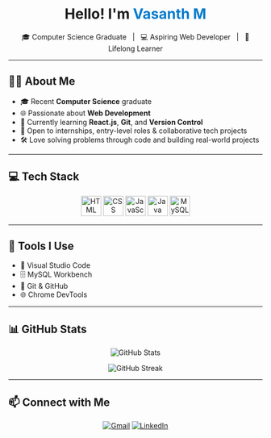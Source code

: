 <!-- Optional Banner Image - You can add later if needed -->
<!--
<p align="center">
  <img src="https://your-banner-image-link.com/banner.png" alt="Banner" width="100%" />
</p>
-->

<h1 align="center">Hello! I'm <span style="color:#007acc;">Vasanth M</span></h1>

<p align="center">
  🎓 Computer Science Graduate &nbsp; | &nbsp; 💻 Aspiring Web Developer &nbsp; | &nbsp; 🌱 Lifelong Learner
</p>

---

## 👨‍💻 About Me

- 🎓 Recent **Computer Science** graduate  
- 🌐 Passionate about **Web Development**
- 🚀 Currently learning **React.js**, **Git**, and **Version Control**
- 🤝 Open to internships, entry-level roles & collaborative tech projects
- 🛠️ Love solving problems through code and building real-world projects

---

## 💻 Tech Stack

<p align="center">
  <img src="https://cdn.jsdelivr.net/gh/devicons/devicon/icons/html5/html5-original.svg" title="HTML" width="40" alt="HTML" />
  <img src="https://cdn.jsdelivr.net/gh/devicons/devicon/icons/css3/css3-original.svg" title="CSS" width="40" alt="CSS" />
  <img src="https://cdn.jsdelivr.net/gh/devicons/devicon/icons/javascript/javascript-original.svg" title="JavaScript" width="40" alt="JavaScript" />
  <img src="https://cdn.jsdelivr.net/gh/devicons/devicon/icons/java/java-original.svg" title="Java" width="40" alt="Java" />
  <img src="https://cdn.jsdelivr.net/gh/devicons/devicon/icons/mysql/mysql-original.svg" title="MySQL" width="40" alt="MySQL" />
</p>

---

## 🧰 Tools I Use

- 📝 Visual Studio Code  
- 🗄️ MySQL Workbench  
- 🔧 Git & GitHub  
- 🌐 Chrome DevTools  

---

## 📊 GitHub Stats

<p align="center">
  <img src="https://github-readme-stats.vercel.app/api?username=vasanth122004&show_icons=true&theme=tokyonight" alt="GitHub Stats" />
</p>
<p align="center">
  <img src="https://github-readme-streak-stats.herokuapp.com/?user=vasanth122004&theme=tokyonight" alt="GitHub Streak" />
</p>

---

## 📫 Connect with Me

<p align="center">
  <a href="mailto:vasanthmoses12@gmail.com"><img src="https://img.shields.io/badge/Gmail-D14836?style=for-the-badge&logo=gmail&logoColor=white" alt="Gmail"/></a>
  <a href="https://www.linkedin.com/in/vasanth-m-b30939240" target="_blank"><img src="https://img.shields.io/badge/LinkedIn-0A66C2?style=for-the-badge&logo=linkedin&logoColor=white" alt="LinkedIn"/></a>
  <!-- Uncomment when portfolio is live -->
  <!-- <a href="https://your-portfolio.com" target="_blank"><img src="https://img.shields.io/badge/Portfolio-000?style=for-the-badge&logo=firefox-browser&logoColor=white" alt="Portfolio"/></a> -->
</p> 
